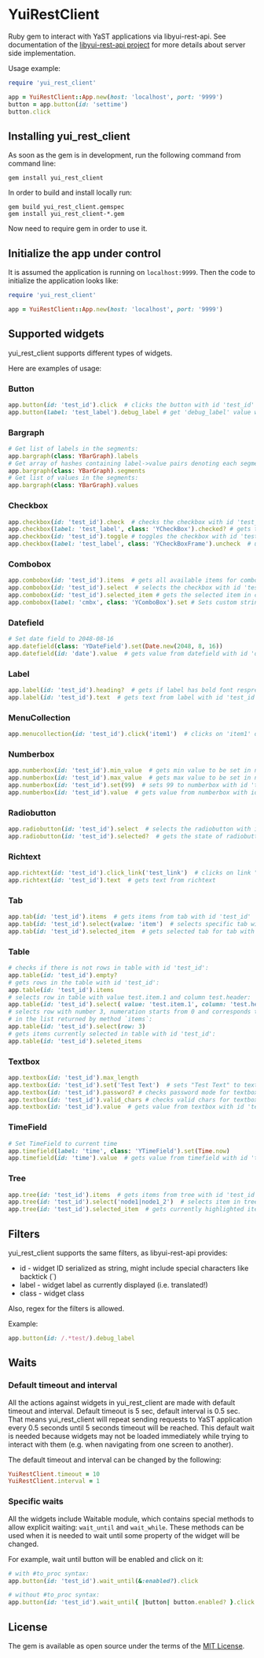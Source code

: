 # YuiRestClient

Ruby gem to interact with YaST applications via libyui-rest-api.
See documentation of the [libyui-rest-api project](https://github.com/libyui/libyui-rest-api/)
for more details about server side implementation.

Usage example:

```ruby
require 'yui_rest_client'

app = YuiRestClient::App.new(host: 'localhost', port: '9999')
button = app.button(id: 'settime')
button.click
```

## Installing yui_rest_client

As soon as the gem is in development, run the following command from command line:

```
gem install yui_rest_client
```

In order to build and install locally run:
```
gem build yui_rest_client.gemspec
gem install yui_rest_client-*.gem
```

Now need to require gem in order to use it.

## Initialize the app under control

It is assumed the application is running on `localhost:9999`.
Then the code to initialize the application looks like:

```ruby
require 'yui_rest_client'

app = YuiRestClient::App.new(host: 'localhost', port: '9999')
```

## Supported widgets

yui_rest_client supports different types of widgets.

Here are examples of usage:

### Button
```ruby
app.button(id: 'test_id').click  # clicks the button with id 'test_id'
app.button(label: 'test_label').debug_label # get 'debug_label' value with label 'test_label'
```

### Bargraph
```ruby
# Get list of labels in the segments:
app.bargraph(class: YBarGraph).labels
# Get array of hashes containing label->value pairs denoting each segment:
app.bargraph(class: YBarGraph).segments
# Get list of values in the segments:
app.bargraph(class: YBarGraph).values
```

### Checkbox
```ruby
app.checkbox(id: 'test_id').check  # checks the checkbox with id 'test_id'
app.checkbox(label: 'test_label', class: 'YCheckBox').checked? # gets the state of checkbox with label 'test_label'
app.checkbox(id: 'test_id').toggle # toggles the checkbox with id 'test_id'
app.checkbox(label: 'test_label', class: 'YCheckBoxFrame').uncheck  # unchecks the checkbox with id 'test_id'
```

### Combobox
```ruby
app.combobox(id: 'test_id').items  # gets all available items for combobox with id 'test_id'
app.combobox(id: 'test_id').select  # selects the checkbox with id 'test_id'
app.combobox(id: 'test_id').selected_item # gets the selected item in combobox with id 'test_id'
app.combobox(label: 'cmbx', class: 'YComboBox').set # Sets custom string to the editable checkbox
```

### Datefield
```ruby
# Set date field to 2048-08-16
app.datefield(class: 'YDateField').set(Date.new(2048, 8, 16))
app.datefield(id: 'date').value  # gets value from datefield with id 'date'
```

### Label
```ruby
app.label(id: 'test_id').heading?  # gets if label has bold font respresentation with id 'test_id'
app.label(id: 'test_id').text  # gets text from label with id 'test_id'
```

### MenuCollection
```ruby
app.menucollection(id: 'test_id').click('item1')  # clicks on 'item1' of menucollection with id 'test_id'
```

### Numberbox
```ruby
app.numberbox(id: 'test_id').min_value  # gets min value to be set in numberbox with id 'test_id'
app.numberbox(id: 'test_id').max_value  # gets max value to be set in numberbox with id 'test_id'
app.numberbox(id: 'test_id').set(99)  # sets 99 to numberbox with id 'test_id'
app.numberbox(id: 'test_id').value  # gets value from numberbox with id 'test_id'
```

### Radiobutton
```ruby
app.radiobutton(id: 'test_id').select  # selects the radiobutton with id 'test_id'
app.radiobutton(id: 'test_id').selected?  # gets the state of radiobutton with id 'test_id'
```

### Richtext
```ruby
app.richtext(id: 'test_id').click_link('test_link')  # clicks on link "test_link" with id 'test_id'
app.richtext(id: 'test_id').text  # gets text from richtext
```

### Tab
```ruby
app.tab(id: 'test_id').items  # gets items from tab with id 'test_id'
app.tab(id: 'test_id').select(value: 'item')  # selects specific tab with id 'test_id'
app.tab(id: 'test_id').selected_item  # gets selected tab for tab with id 'test_id'
```

### Table
```ruby
# checks if there is not rows in table with id 'test_id':
app.table(id: 'test_id').empty?
# gets rows in the table with id 'test_id':
app.table(id: 'test_id').items
# selects row in table with value test.item.1 and column test.header:
app.table(id: 'test_id').select( value: 'test.item.1', column: 'test.header' )
# selects row with number 3, numeration starts from 0 and corresponds to the order
# in the list returned by method `items`:
app.table(id: 'test_id').select(row: 3)
# gets items currently selected in table with id 'test_id':
app.table(id: 'test_id').seleted_items


```
### Textbox
```ruby
app.textbox(id: 'test_id').max_length
app.textbox(id: 'test_id').set('Test Text')  # sets "Test Text" to textbox with id 'test_id'
app.textbox(id: 'test_id').password? # checks password mode for textbox with id 'test_id'
app.textbox(id: 'test_id').valid_chars # checks valid chars for textbox with id 'test_id'
app.textbox(id: 'test_id').value  # gets value from textbox with id 'test_id'
```

### TimeField
```ruby
# Set TimeField to current time
app.timefield(label: 'time', class: 'YTimeField').set(Time.now)
app.timefield(id: 'time').value  # gets value from timefield with id 'time'
```

### Tree
```ruby
app.tree(id: 'test_id').items  # gets items from tree with id 'test_id'
app.tree(id: 'test_id').select('node1|node1_2')  # selects item in tree with id 'test_id'
app.tree(id: 'test_id').selected_item  # gets currently highlighted item from tree with id 'test_id'
```

## Filters

yui_rest_client supports the same filters, as libyui-rest-api provides:

  * id - widget ID serialized as string, might include special characters like backtick (\`)
  * label - widget label as currently displayed (i.e. translated!)
  * class - widget class

Also, regex for the filters is allowed.

Example:
```ruby
app.button(id: /.*test/).debug_label
```

## Waits

### Default timeout and interval

All the actions against widgets in yui_rest_client are made with default timeout and interval.
Default timeout is 5 sec, default interval is 0.5 sec.
That means yui_rest_client will repeat sending requests to YaST application every 0.5 seconds until 5 seconds
timeout will be reached. This default wait is needed because widgets may not be loaded immediately while trying to
interact with them (e.g. when navigating from one screen to another).

The default timeout and interval can be changed by the following:

```ruby
YuiRestClient.timeout = 10
YuiRestClient.interval = 1
```

### Specific waits

All the widgets include Waitable module, which contains special methods to allow explicit waiting:
`wait_until` and `wait_while`.
These methods can be used when it is needed to wait until some property of the widget will be changed.

For example, wait until button will be enabled and click on it:

```ruby
# with #to_proc syntax:
app.button(id: 'test_id').wait_until(&:enabled?).click

# without #to_proc syntax:
app.button(id: 'test_id').wait_until{ |button| button.enabled? }.click
```

## License

The gem is available as open source under the terms of the [MIT License](https://opensource.org/licenses/MIT).
